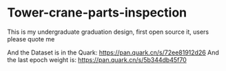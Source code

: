 # Tower-crane-parts-inspection
This is my undergraduate graduation design, first open source it, users please quote me

And the Dataset is in the Quark: https://pan.quark.cn/s/72ee81912d26
And the last epoch weight is: https://pan.quark.cn/s/5b344db45f70

